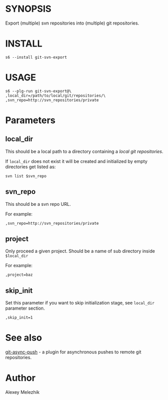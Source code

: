 # SYNOPSIS

Export (multiple) svn repositories into (multiple) git repositories.


# INSTALL

    s6 --install git-svn-export

# USAGE

    s6 --plg-run git-svn-export@\
    ,local_dir=/path/to/local/git/repositories/\
    ,svn_repo=http://svn_repositories/private

# Parameters

## local_dir

This should be a local path to a directory containing a _local git repositories_. 

If `local_dir` does not exist it will be created and initialized by empty directories get listed as:

    svn list $svn_repo

## svn_repo

This should be a svn repo URL.

For example:

    ,svn_repo=http://svn_repositories/private

## project

Only proceed a given project. Should be a name of sub directory inside `$local_dir`

For example:

    ,project=baz

## skip_init

Set this parameter if you want to skip initialization stage, see `local_dir` parameter section.

    ,skip_init=1

# See also

[git-async-push](https://sparrowhub.org/info/git-async-push) - a plugin for asynchronous pushes to remote git repositories.

# Author

Alexey Melezhik

